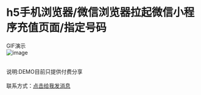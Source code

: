 # h5手机浏览器/微信浏览器拉起微信小程序充值页面/指定号码


GIF演示
<br>
![image](https://img-blog.csdnimg.cn/66ee5f4207d84e25a3696d95fc31ac96.gif)







<br/>
说明:DEMO目前只提供付费分享
<br/>
<br/>
联系方式：<a target="_blank" href="https://apppay.github.io/qq.html">点击给我发消息</a>







